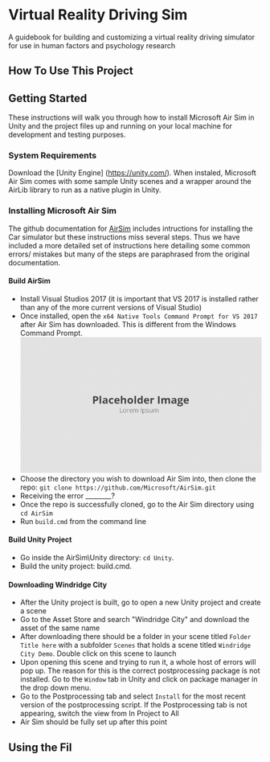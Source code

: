 # Virtual Reality Driving Sim
A guidebook for building and customizing a virtual reality driving simulator for use in human factors and psychology research
## How To Use This Project

## Getting Started
These instructions will walk you through how to install Microsoft Air Sim in Unity and the project files  up and running on your local machine for development and testing purposes.

### System Requirements

Download the [Unity Engine] (https://unity.com/). When instaled, Microsoft Air Sim comes with some sample Unity scenes and a wrapper around the AirLib library to run as a native plugin in Unity.

### Installing Microsoft Air Sim
The github documentation for [AirSim](https://github.com/microsoft/AirSim/blob/master/Unity/README.md) includes intructions for installing the Car simulator but these instructions miss several steps. Thus we have included a more detailed set of instructions here detailing some common errors/ mistakes but many of the steps are paraphrased from the original documentation.

#### Build AirSim
* Install Visual Studios 2017 (it is important that VS 2017 is installed rather than  any of the more current versions of Visual Studio)
* Once installed, open the `x64 Native Tools Command Prompt for VS 2017` after Air Sim has downloaded. This is different from the Windows Command Prompt.
![Adding components](./images/placeholder.png)
* Choose the directory you wish to download Air Sim into, then clone the repo: `git clone https://github.com/Microsoft/AirSim.git`
* Receiving the error ________?
* Once the repo is successfully cloned, go to the Air Sim directory using `cd AirSim`
* Run `build.cmd` from the command line

#### Build Unity Project
* Go inside the AirSim\Unity directory: `cd Unity`.
* Build the unity project: build.cmd.

#### Downloading Windridge City
* After the Unity project is built, go to open a new Unity project and create a scene
* Go to the Asset Store and search "Windridge City" and download the asset of the same name
* After downloading there should be a folder in your scene titled `Folder Title here` with a subfolder `Scenes` that holds a scene titled `Windridge City Demo`. Double click on this scene to launch
* Upon opening this scene and trying to run it, a whole host of errors will pop up. The reason for this is the correct postprocessing package is not installed. Go to the `Window` tab in Unity and click on package manager in the drop down menu.
* Go to the Postprocessing tab and select `Install` for the most recent version of the postprocessing script. If the Postprocessing tab is not appearing, switch the view from In Project to All
* Air Sim should be fully set up after this point

## Using the Fil


